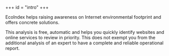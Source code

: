 +++
id = "intro"
+++

EcoIndex helps raising awareness on Internet environmental footprint and offers concrete solutions.

This analysis is free, automatic and helps you quickly identify websites and online services to review in priority. This does not exempt you from the additional analysis of an expert to have a complete and reliable operational report.
